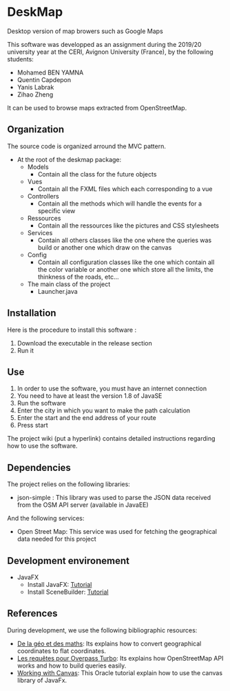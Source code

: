 # DeskMap

Desktop version of map browers such as Google Maps

This software was developped as an assignment during the 2019/20 university year at the CERI, Avignon University (France), by the following students:
* Mohamed BEN YAMNA
* Quentin Capdepon
* Yanis Labrak
* Zihao Zheng

It can be used to browse maps extracted from OpenStreetMap.


## Organization
The source code is organized arround the MVC pattern.

* At the root of the deskmap package:
     * Models
        * Contain all the class for the future objects
     * Vues
        * Contain all the FXML files which each corresponding to a vue	
     * Controllers
        * Contain all the methods which will handle the events for a specific view
     * Ressources
        * Contain all the ressources like the pictures and CSS stylesheets
     * Services
        * Contain all others classes like the one where the queries was build or another one which draw on the canvas
     * Config
        * Contain all configuration classes like the one which contain all the color variable or another one which store all the limits, the thinkness of the roads, etc...
     * The main class of the project
        * Launcher.java

## Installation
Here is the procedure to install this software :
1. Download the executable in the release section
2. Run it

## Use
1. In order to use the software, you must have an internet connection
2. You need to have at least the version 1.8 of JavaSE
3. Run the software
4. Enter the city in which you want to make the path calculation
5. Enter the start and the end address of your route
6. Press start

The project wiki (put a hyperlink) contains detailed instructions regarding how to use the software.


## Dependencies

The project relies on the following libraries:
* json-simple : This library was used to parse the JSON data received from the OSM API server (available in JavaEE)

And the following services:
* Open Street Map: This service was used for fetching the geographical data needed for this project

## Development environement
* JavaFX
    * Install JavaFX: [Tutorial](https://o7planning.org/fr/10619/installation-de-e-fx-clipse-sur-eclipse)
    * Install SceneBuilder: [Tutorial](https://o7planning.org/fr/10621/installez-javafx-scene-builder-dans-eclipse)

## References
During development, we use the following bibliographic resources:
* [De  la  géo  et  des  maths](https://blogs.msdn.microsoft.com/ogdifrance/2011/07/13/de-la-go-et-des-maths/?fbclid=IwAR3efsf9pp87SdKcxNy71T79GPfu7wcxwE-2JhpUWKYOhxW91f38fa_CynY): Its explains how to convert geographical coordinates to flat coordinates.
* [Les requêtes pour Overpass Turbo](http://www.crige-paca.org/index.php?eID=tx_crigedocuments&hash=a4103035&fid=3031): Its explains how OpenStreetMap API works and how to build queries easily.
* [Working  with  Canvas](https://docs.oracle.com/javafx/2/canvas/jfxpub-canvas.htm): This Oracle tutorial explain how to use the canvas library of JavaFx.